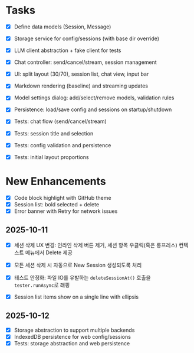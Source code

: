# Tasks

- [x] Define data models (Session, Message)
- [x] Storage service for config/sessions (with base dir override)
- [x] LLM client abstraction + fake client for tests
- [x] Chat controller: send/cancel/stream, session management
- [x] UI: split layout (30/70), session list, chat view, input bar
- [x] Markdown rendering (baseline) and streaming updates
- [x] Model settings dialog: add/select/remove models, validation rules
- [x] Persistence: load/save config and sessions on startup/shutdown
- [x] Tests: chat flow (send/cancel/stream)
- [x] Tests: session title and selection
- [x] Tests: config validation and persistence
- [x] Tests: initial layout proportions




# New Enhancements
- [x] Code block highlight with GitHub theme
- [x] Session list: bold selected + delete
- [x] Error banner with Retry for network issues

## 2025-10-11
- [x] 세션 삭제 UX 변경: 인라인 삭제 버튼 제거, 세션 항목 우클릭(혹은 롱프레스) 컨텍스트 메뉴에서 Delete 제공
- [x] 모든 세션 삭제 시 자동으로 New Session 생성되도록 처리
- [x] 테스트 안정화: 파일 IO를 유발하는 `deleteSessionAt()` 호출을 `tester.runAsync`로 래핑


- [x] Session list items show on a single line with ellipsis

## 2025-10-12
- [x] Storage abstraction to support multiple backends
- [x] IndexedDB persistence for web config/sessions
- [x] Tests: storage abstraction and web persistence
